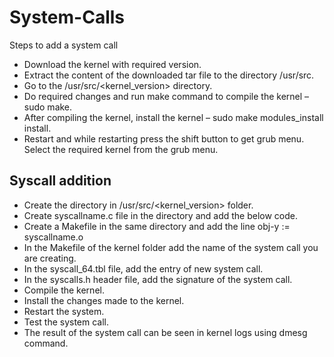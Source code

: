 # System-Calls
Steps to add a system call
- Download the kernel with required version.
- Extract the content of the downloaded tar file to the directory /usr/src.
- Go to the /usr/src/<kernel_version> directory.
- Do required changes and run make command to compile the kernel – sudo make.
- After compiling the kernel, install the kernel – sudo make modules_install install.
- Restart and while restarting press the shift button to get grub menu. Select the required kernel from the grub menu.

 ## Syscall addition
 - Create the directory <syscallname> in /usr/src/<kernel_version>  folder.
 - Create syscallname.c file in the directory and add the below code.
 - Create a Makefile in the same directory and add the line obj-y := syscallname.o
 - In the Makefile of the kernel folder add the name of the system call you are creating.
 - In the syscall_64.tbl file, add the entry of new system call.
 - In the syscalls.h header file, add the signature of the system call.
 - Compile the kernel.
 - Install the changes made to the kernel.
 - Restart the system.
 - Test the system call.
 - The result of the system call can be seen in kernel logs using dmesg command.
